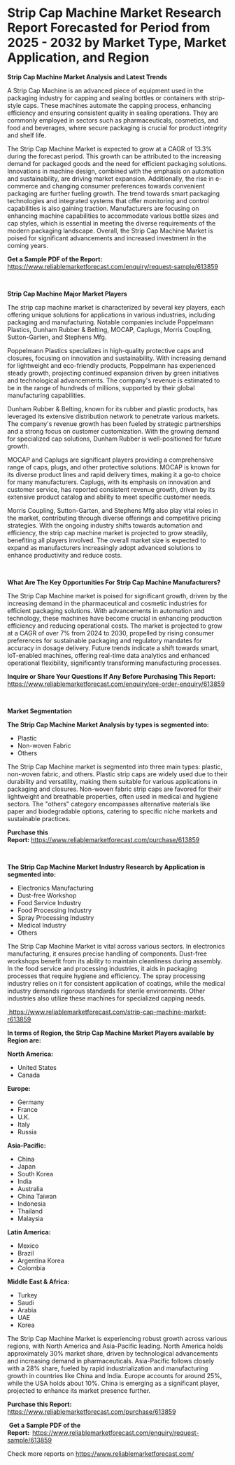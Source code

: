 <p><h1>Strip Cap Machine Market Research Report Forecasted for Period from 2025 -  2032 by Market Type, Market Application, and Region</h1></p><p><strong>Strip Cap Machine Market Analysis and Latest Trends</strong></p>
<p><p>A Strip Cap Machine is an advanced piece of equipment used in the packaging industry for capping and sealing bottles or containers with strip-style caps. These machines automate the capping process, enhancing efficiency and ensuring consistent quality in sealing operations. They are commonly employed in sectors such as pharmaceuticals, cosmetics, and food and beverages, where secure packaging is crucial for product integrity and shelf life.</p><p>The Strip Cap Machine Market is expected to grow at a CAGR of 13.3% during the forecast period. This growth can be attributed to the increasing demand for packaged goods and the need for efficient packaging solutions. Innovations in machine design, combined with the emphasis on automation and sustainability, are driving market expansion. Additionally, the rise in e-commerce and changing consumer preferences towards convenient packaging are further fueling growth. The trend towards smart packaging technologies and integrated systems that offer monitoring and control capabilities is also gaining traction. Manufacturers are focusing on enhancing machine capabilities to accommodate various bottle sizes and cap styles, which is essential in meeting the diverse requirements of the modern packaging landscape. Overall, the Strip Cap Machine Market is poised for significant advancements and increased investment in the coming years.</p></p>
<p><strong>Get a Sample PDF of the Report:&nbsp;</strong> <a href="https://www.reliablemarketforecast.com/enquiry/request-sample/613859?utm_campaign=2533&utm_medium=2&utm_source=Github&utm_content=ia&utm_term=24032025&utm_id=strip-cap-machine">https://www.reliablemarketforecast.com/enquiry/request-sample/613859</a></p>
<p>&nbsp;</p>
<p><strong>Strip Cap Machine Major Market Players</strong></p>
<p><p>The strip cap machine market is characterized by several key players, each offering unique solutions for applications in various industries, including packaging and manufacturing. Notable companies include Poppelmann Plastics, Dunham Rubber & Belting, MOCAP, Caplugs, Morris Coupling, Sutton-Garten, and Stephens Mfg.</p><p>Poppelmann Plastics specializes in high-quality protective caps and closures, focusing on innovation and sustainability. With increasing demand for lightweight and eco-friendly products, Poppelmann has experienced steady growth, projecting continued expansion driven by green initiatives and technological advancements. The company's revenue is estimated to be in the range of hundreds of millions, supported by their global manufacturing capabilities.</p><p>Dunham Rubber & Belting, known for its rubber and plastic products, has leveraged its extensive distribution network to penetrate various markets. The company's revenue growth has been fueled by strategic partnerships and a strong focus on customer customization. With the growing demand for specialized cap solutions, Dunham Rubber is well-positioned for future growth.</p><p>MOCAP and Caplugs are significant players providing a comprehensive range of caps, plugs, and other protective solutions. MOCAP is known for its diverse product lines and rapid delivery times, making it a go-to choice for many manufacturers. Caplugs, with its emphasis on innovation and customer service, has reported consistent revenue growth, driven by its extensive product catalog and ability to meet specific customer needs.</p><p>Morris Coupling, Sutton-Garten, and Stephens Mfg also play vital roles in the market, contributing through diverse offerings and competitive pricing strategies. With the ongoing industry shifts towards automation and efficiency, the strip cap machine market is projected to grow steadily, benefiting all players involved. The overall market size is expected to expand as manufacturers increasingly adopt advanced solutions to enhance productivity and reduce costs.</p></p>
<p>&nbsp;</p>
<p><strong>What Are The Key Opportunities For Strip Cap Machine Manufacturers?</strong></p>
<p><p>The Strip Cap Machine market is poised for significant growth, driven by the increasing demand in the pharmaceutical and cosmetic industries for efficient packaging solutions. With advancements in automation and technology, these machines have become crucial in enhancing production efficiency and reducing operational costs. The market is projected to grow at a CAGR of over 7% from 2024 to 2030, propelled by rising consumer preferences for sustainable packaging and regulatory mandates for accuracy in dosage delivery. Future trends indicate a shift towards smart, IoT-enabled machines, offering real-time data analytics and enhanced operational flexibility, significantly transforming manufacturing processes.</p></p>
<p><strong>Inquire or Share Your Questions If Any Before Purchasing This Report:</strong> <a href="https://www.reliablemarketforecast.com/enquiry/pre-order-enquiry/613859?utm_campaign=2533&utm_medium=2&utm_source=Github&utm_content=ia&utm_term=24032025&utm_id=strip-cap-machine">https://www.reliablemarketforecast.com/enquiry/pre-order-enquiry/613859</a></p>
<p>&nbsp;</p>
<p><strong>Market Segmentation</strong></p>
<p><strong>The Strip Cap Machine Market Analysis by types is segmented into:</strong></p>
<p><ul><li>Plastic</li><li>Non-woven Fabric</li><li>Others</li></ul></p>
<p><p>The Strip Cap Machine market is segmented into three main types: plastic, non-woven fabric, and others. Plastic strip caps are widely used due to their durability and versatility, making them suitable for various applications in packaging and closures. Non-woven fabric strip caps are favored for their lightweight and breathable properties, often used in medical and hygiene sectors. The "others" category encompasses alternative materials like paper and biodegradable options, catering to specific niche markets and sustainable practices.</p></p>
<p><strong>Purchase this Report:&nbsp;</strong><a href="https://www.reliablemarketforecast.com/purchase/613859?utm_campaign=2533&utm_medium=2&utm_source=Github&utm_content=ia&utm_term=24032025&utm_id=strip-cap-machine">https://www.reliablemarketforecast.com/purchase/613859</a></p>
<p>&nbsp;</p>
<p><strong>The Strip Cap Machine Market Industry Research by Application is segmented into:</strong></p>
<p><ul><li>Electronics Manufacturing</li><li>Dust-free Workshop</li><li>Food Service Industry</li><li>Food Processing Industry</li><li>Spray Processing Industry</li><li>Medical Industry</li><li>Others</li></ul></p>
<p><p>The Strip Cap Machine Market is vital across various sectors. In electronics manufacturing, it ensures precise handling of components. Dust-free workshops benefit from its ability to maintain cleanliness during assembly. In the food service and processing industries, it aids in packaging processes that require hygiene and efficiency. The spray processing industry relies on it for consistent application of coatings, while the medical industry demands rigorous standards for sterile environments. Other industries also utilize these machines for specialized capping needs.</p></p>
<p><a href="https://www.reliablemarketforecast.com/strip-cap-machine-market-r613859?utm_campaign=2533&utm_medium=2&utm_source=Github&utm_content=ia&utm_term=24032025&utm_id=strip-cap-machine">&nbsp;https://www.reliablemarketforecast.com/strip-cap-machine-market-r613859</a></p>
<p><strong>In terms of Region, the Strip Cap Machine Market Players available by Region are:</strong></p>
<p>
    <p> <strong> North America: </strong>
        <ul>
            <li>United States</li>
            <li>Canada</li>
        </ul>
        </p> 
    <p> <strong> Europe: </strong>
        <ul>
            <li>Germany</li>
            <li>France</li>
            <li>U.K.</li>
            <li>Italy</li>
            <li>Russia</li>
        </ul>
        </p> 
    <p> <strong> Asia-Pacific: </strong>
        <ul>
            <li>China</li>
            <li>Japan</li>
            <li>South Korea</li>
            <li>India</li>
            <li>Australia</li>
            <li>China Taiwan</li>
            <li>Indonesia</li>
            <li>Thailand</li>
            <li>Malaysia</li>
        </ul>
        </p> 
    <p> <strong> Latin America: </strong>
        <ul>
            <li>Mexico</li>
            <li>Brazil</li>
            <li>Argentina Korea</li>
            <li>Colombia</li>
        </ul>
        </p> 
    <p> <strong> Middle East & Africa: </strong>
        <ul>
            <li>Turkey</li>
            <li>Saudi</li>
            <li>Arabia</li>
            <li>UAE</li>
            <li>Korea</li>
        </ul>
    </p>
    </p>
<p><p>The Strip Cap Machine Market is experiencing robust growth across various regions, with North America and Asia-Pacific leading. North America holds approximately 30% market share, driven by technological advancements and increasing demand in pharmaceuticals. Asia-Pacific follows closely with a 28% share, fueled by rapid industrialization and manufacturing growth in countries like China and India. Europe accounts for around 25%, while the USA holds about 10%. China is emerging as a significant player, projected to enhance its market presence further.</p></p>
<p><strong>Purchase this Report: </strong><a href="https://www.reliablemarketforecast.com/purchase/613859?utm_campaign=2533&utm_medium=2&utm_source=Github&utm_content=ia&utm_term=24032025&utm_id=strip-cap-machine">https://www.reliablemarketforecast.com/purchase/613859</a></p>
<p>&nbsp;<strong>Get a Sample PDF of the Report:&nbsp;&nbsp;</strong><a href="https://www.reliablemarketforecast.com/enquiry/request-sample/613859?utm_campaign=2533&utm_medium=2&utm_source=Github&utm_content=ia&utm_term=24032025&utm_id=strip-cap-machine">https://www.reliablemarketforecast.com/enquiry/request-sample/613859</a></p>
<p><strong></strong></p>
<p>Check more reports on <a href="https://www.reliablemarketforecast.com/?utm_campaign=2533&utm_medium=2&utm_source=Github&utm_content=ia&utm_term=24032025&utm_id=strip-cap-machine">https://www.reliablemarketforecast.com/</a></p>